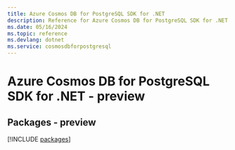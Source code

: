 ```yaml
---
title: Azure Cosmos DB for PostgreSQL SDK for .NET
description: Reference for Azure Cosmos DB for PostgreSQL SDK for .NET
ms.date: 05/16/2024
ms.topic: reference
ms.devlang: dotnet
ms.service: cosmosdbforpostgresql
---
```

# Azure Cosmos DB for PostgreSQL SDK for .NET - preview
## Packages - preview
[!INCLUDE [packages](cosmos-db-for-postgresql-index.md)]